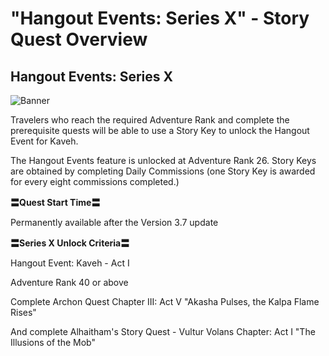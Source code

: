 # "Hangout Events: Series X" - Story Quest Overview
## Hangout Events: Series X
![Banner](https://sdk.hoyoverse.com/upload/ann/2023/05/15/ccdcdfdbd9c89e907f402b8eceb59982_2458854632903291160.png)

Travelers who reach the required Adventure Rank and complete the prerequisite quests will be able to use a Story Key to unlock the Hangout Event for Kaveh.

The Hangout Events feature is unlocked at Adventure Rank 26. Story Keys are obtained by completing Daily Commissions (one Story Key is awarded for every eight commissions completed.)

**〓Quest Start Time〓**

Permanently available after the Version 3.7 update

**〓Series X Unlock Criteria〓**

Hangout Event: Kaveh - Act I

Adventure Rank 40 or above

Complete Archon Quest Chapter III: Act V "Akasha Pulses, the Kalpa Flame Rises"

And complete Alhaitham's Story Quest - Vultur Volans Chapter: Act I "The Illusions of the Mob"
